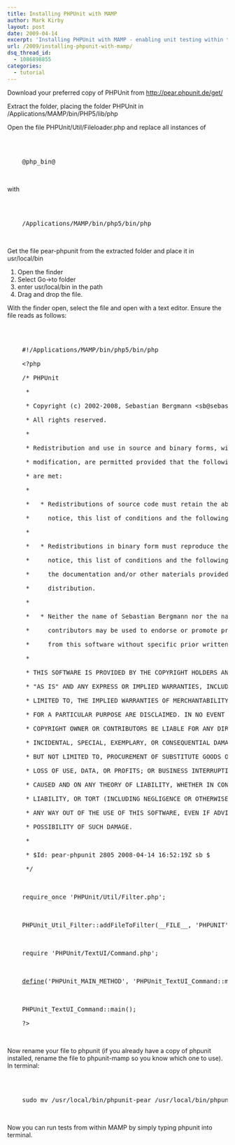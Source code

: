 ```yaml
---
title: Installing PHPUnit with MAMP
author: Mark Kirby
layout: post
date: 2009-04-14
excerpt: 'Installing PHPUnit with MAMP - enabling unit testing within the MAMP environment'
url: /2009/installing-phpunit-with-mamp/
dsq_thread_id:
  - 1086898855
categories:
  - tutorial
---
```

Download your preferred copy of PHPUnit from <http://pear.phpunit.de/get/>

Extract the folder, placing the folder PHPUnit in /Applications/MAMP/bin/PHP5/lib/php

Open the file PHPUnit/Util/Fileloader.php and replace all instances of

<pre><div class="codesnip-container" >
  <div class="php codesnip" style="font-family:monospace;">
    <span class="sy0">@</span>php_bin<span class="sy0">@</span>
  </div>
</div></pre>

with

<pre><div class="codesnip-container" >
  <div class="php codesnip" style="font-family:monospace;">
    <span class="sy0">/</span>Applications<span class="sy0">/</span>MAMP<span class="sy0">/</span>bin<span class="sy0">/</span>php5<span class="sy0">/</span>bin<span class="sy0">/</span>php
  </div>
</div></pre>

Get the file pear-phpunit from the extracted folder and place it in usr/local/bin

  1. Open the finder
  2. Select Go->to folder
  3. enter usr/local/bin in the path
  4. Drag and drop the file.

With the finder open, select the file and open with a text editor. Ensure the file reads as follows:

<pre><div class="codesnip-container" >
  <div class="php codesnip" style="font-family:monospace;">
    #!/Applications/MAMP/bin/php5/bin/php<br />
    <span class="kw2">&lt;?php</span><br />
    <span class="coMULTI">/* PHPUnit<br />
    &nbsp;*<br />
    &nbsp;* Copyright (c) 2002-2008, Sebastian Bergmann &lt;sb@sebastian-bergmann.de&gt;.<br />
    &nbsp;* All rights reserved.<br />
    &nbsp;*<br />
    &nbsp;* Redistribution and use in source and binary forms, with or without<br />
    &nbsp;* modification, are permitted provided that the following conditions<br />
    &nbsp;* are met:<br />
    &nbsp;*<br />
    &nbsp;* &nbsp; * Redistributions of source code must retain the above copyright<br />
    &nbsp;* &nbsp; &nbsp; notice, this list of conditions and the following disclaimer.<br />
    &nbsp;* <br />
    &nbsp;* &nbsp; * Redistributions in binary form must reproduce the above copyright<br />
    &nbsp;* &nbsp; &nbsp; notice, this list of conditions and the following disclaimer in<br />
    &nbsp;* &nbsp; &nbsp; the documentation and/or other materials provided with the<br />
    &nbsp;* &nbsp; &nbsp; distribution.<br />
    &nbsp;*<br />
    &nbsp;* &nbsp; * Neither the name of Sebastian Bergmann nor the names of his<br />
    &nbsp;* &nbsp; &nbsp; contributors may be used to endorse or promote products derived<br />
    &nbsp;* &nbsp; &nbsp; from this software without specific prior written permission.<br />
    &nbsp;*<br />
    &nbsp;* THIS SOFTWARE IS PROVIDED BY THE COPYRIGHT HOLDERS AND CONTRIBUTORS<br />
    &nbsp;* "AS IS" AND ANY EXPRESS OR IMPLIED WARRANTIES, INCLUDING, BUT NOT<br />
    &nbsp;* LIMITED TO, THE IMPLIED WARRANTIES OF MERCHANTABILITY AND FITNESS<br />
    &nbsp;* FOR A PARTICULAR PURPOSE ARE DISCLAIMED. IN NO EVENT SHALL THE<br />
    &nbsp;* COPYRIGHT OWNER OR CONTRIBUTORS BE LIABLE FOR ANY DIRECT, INDIRECT,<br />
    &nbsp;* INCIDENTAL, SPECIAL, EXEMPLARY, OR CONSEQUENTIAL DAMAGES (INCLUDING,<br />
    &nbsp;* BUT NOT LIMITED TO, PROCUREMENT OF SUBSTITUTE GOODS OR SERVICES;<br />
    &nbsp;* LOSS OF USE, DATA, OR PROFITS; OR BUSINESS INTERRUPTION) HOWEVER<br />
    &nbsp;* CAUSED AND ON ANY THEORY OF LIABILITY, WHETHER IN CONTRACT, STRIC<br />
    &nbsp;* LIABILITY, OR TORT (INCLUDING NEGLIGENCE OR OTHERWISE) ARISING IN<br />
    &nbsp;* ANY WAY OUT OF THE USE OF THIS SOFTWARE, EVEN IF ADVISED OF THE<br />
    &nbsp;* POSSIBILITY OF SUCH DAMAGE.<br />
    &nbsp;*<br />
    &nbsp;* $Id: pear-phpunit 2805 2008-04-14 16:52:19Z sb $<br />
    &nbsp;*/</span><br />
    <br />
    <span class="kw1">require_once</span> <span class="st_h">'PHPUnit/Util/Filter.php'</span><span class="sy0">;</span><br />
    <br />
    PHPUnit_Util_Filter<span class="sy0">::</span><span class="me2">addFileToFilter</span><span class="br0">&#40;</span><span class="kw4">__FILE__</span><span class="sy0">,</span> <span class="st_h">'PHPUNIT'</span><span class="br0">&#41;</span><span class="sy0">;</span><br />
    <br />
    <span class="kw1">require</span> <span class="st_h">'PHPUnit/TextUI/Command.php'</span><span class="sy0">;</span><br />
    <br />
    <a href="http://www.php.net/define"><span class="kw3">define</span></a><span class="br0">&#40;</span><span class="st_h">'PHPUnit_MAIN_METHOD'</span><span class="sy0">,</span> <span class="st_h">'PHPUnit_TextUI_Command::main'</span><span class="br0">&#41;</span><span class="sy0">;</span><br />
    <br />
    PHPUnit_TextUI_Command<span class="sy0">::</span><span class="me2">main</span><span class="br0">&#40;</span><span class="br0">&#41;</span><span class="sy0">;</span><br />
    <span class="sy1">?&gt;</span>
  </div>
</div></pre>

Now rename your file to phpunit (if you already have a copy of phpunit installed, rename the file to phpunit-mamp so you know which one to use). In terminal:

<pre><div class="codesnip-container" >
  <div class="php codesnip" style="font-family:monospace;">
    sudo mv <span class="sy0">/</span>usr<span class="sy0">/</span>local<span class="sy0">/</span>bin<span class="sy0">/</span>phpunit<span class="sy0">-</span>pear <span class="sy0">/</span>usr<span class="sy0">/</span>local<span class="sy0">/</span>bin<span class="sy0">/</span>phpunit
  </div>
</div></pre>

Now you can run tests from within MAMP by simply typing phpunit into terminal.